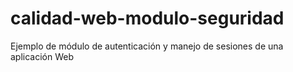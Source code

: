 calidad-web-modulo-seguridad
============================

Ejemplo de módulo de autenticación y manejo de sesiones de una aplicación Web
